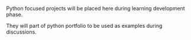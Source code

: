 Python focused projects will be placed here during learning development phase.

They will part of python portfolio to be used as examples during discussions.
